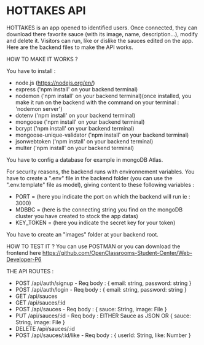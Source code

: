 # HOTTAKES API

HOTTAKES is an app opened to identified users. Once connected, they can download there favorite sauce (with its image, name, description...), modify and delete it. 
Visitors can run, like or dislike the sauces edited on the app.
Here are the backend files to make the API works.

HOW TO MAKE IT WORKS ?

You have to install :
- node.js (https://nodejs.org/en/)
- express ('npm install' on your backend terminal)
- nodemon ('npm install' on your backend terminal)(once installed, you make it run on the backend with the command on your terminal : 'nodemon server')
- dotenv ('npm install' on your backend terminal)
- mongoose ('npm install' on your backend terminal)
- bcrypt ('npm install' on your backend terminal)
- mongoose-unique-validator ('npm install' on your backend terminal)
- jsonwebtoken ('npm install' on your backend terminal)
- multer ('npm install' on your backend terminal)

You have to config a database for example in mongoDB Atlas.

For security reasons, the backend runs with environnement variables.
You have to create a ".env" file in the backend folder (you can use the ".env.template" file as model), giving content to these following variables :
- PORT = (here you indicate the port on which the backend will run ie : 3000)
- MDBBC = (here is the connecting string you find on the mongoDB cluster you have created to stock the app datas)
- KEY_TOKEN = (here you indicate the secret key for your token)

You have to create an "images" folder at your backend root.

HOW TO TEST IT ?
You can use POSTMAN or you can download the frontend here https://github.com/OpenClassrooms-Student-Center/Web-Developer-P6

THE API ROUTES :
- POST /api/auth/signup
        - Req body : { email: string, password: string }
- POST /api/auth/login
        - Req body : { email: string, password: string }
- GET /api/sauces
- GET /api/sauces/:id
- POST /api/sauces
        - Req body : { sauce: String, image: File }
- PUT /api/sauces/:id
        - Req body : EITHER Sauce as JSON OR { sauce: String, image: File }
- DELETE /api/sauces/:id
- POST /api/sauces/:id/like
        - Req body : { userId: String, like: Number }

